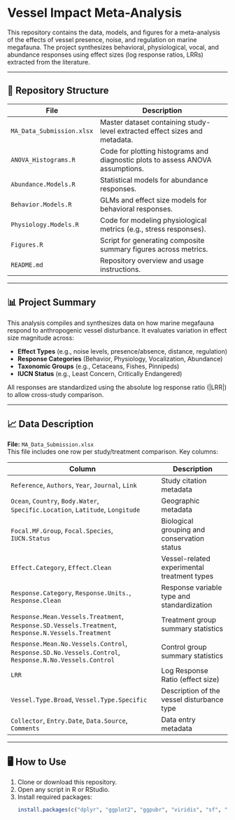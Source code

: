 # Vessel Impact Meta-Analysis

This repository contains the data, models, and figures for a meta-analysis of the effects of vessel presence, noise, and regulation on marine megafauna. The project synthesizes behavioral, physiological, vocal, and abundance responses using effect sizes (log response ratios, LRRs) extracted from the literature.

---

## 📂 Repository Structure

| File | Description |
|------|-------------|
| `MA_Data_Submission.xlsx` | Master dataset containing study-level extracted effect sizes and metadata. |
| `ANOVA_Histograms.R` | Code for plotting histograms and diagnostic plots to assess ANOVA assumptions. |
| `Abundance.Models.R` | Statistical models for abundance responses. |
| `Behavior.Models.R` | GLMs and effect size models for behavioral responses. |
| `Physiology.Models.R` | Code for modeling physiological metrics (e.g., stress responses). |
| `Figures.R` | Script for generating composite summary figures across metrics. |
| `README.md` | Repository overview and usage instructions. |

---

## 📊 Project Summary

This analysis compiles and synthesizes data on how marine megafauna respond to anthropogenic vessel disturbance. It evaluates variation in effect size magnitude across:
- **Effect Types** (e.g., noise levels, presence/absence, distance, regulation)
- **Response Categories** (Behavior, Physiology, Vocalization, Abundance)
- **Taxonomic Groups** (e.g., Cetaceans, Fishes, Pinnipeds)
- **IUCN Status** (e.g., Least Concern, Critically Endangered)

All responses are standardized using the absolute log response ratio (|LRR|) to allow cross-study comparison.

---

## 📈 Data Description

**File:** `MA_Data_Submission.xlsx`  
This file includes one row per study/treatment comparison. Key columns:

| Column | Description |
|--------|-------------|
| `Reference`, `Authors`, `Year`, `Journal`, `Link` | Study citation metadata |
| `Ocean`, `Country`, `Body.Water`, `Specific.Location`, `Latitude`, `Longitude` | Geographic metadata |
| `Focal.MF.Group`, `Focal.Species`, `IUCN.Status` | Biological grouping and conservation status |
| `Effect.Category`, `Effect.Clean` | Vessel-related experimental treatment types |
| `Response.Category`, `Response.Units.`, `Response.Clean` | Response variable type and standardization |
| `Response.Mean.Vessels.Treatment`, `Response.SD.Vessels.Treatment`, `Response.N.Vessels.Treatment` | Treatment group summary statistics |
| `Response.Mean.No.Vessels.Control`, `Response.SD.No.Vessels.Control`, `Response.N.No.Vessels.Control` | Control group summary statistics |
| `LRR` | Log Response Ratio (effect size) |
| `Vessel.Type.Broad`, `Vessel.Type.Specific` | Description of the vessel disturbance type |
| `Collector`, `Entry.Date`, `Data.Source`, `Comments` | Data entry metadata |

---

## 🖥️ How to Use

1. Clone or download this repository.
2. Open any script in R or RStudio.
3. Install required packages:
   ```r
   install.packages(c("dplyr", "ggplot2", "ggpubr", "viridis", "sf", "readxl"))
